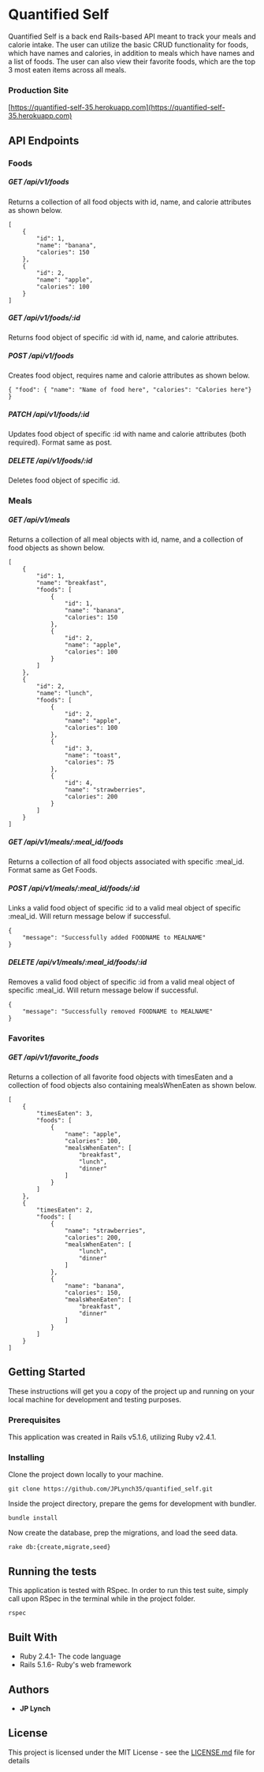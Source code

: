 # Quantified Self

Quantified Self is a back end Rails-based API meant to track your meals and calorie intake.  The user can utilize the basic CRUD functionality for foods, which have names and calories, in addition to meals which have names and a list of foods. The user can also view their favorite foods, which are the top 3 most eaten items across all meals.

### Production Site  
[https://quantified-self-35.herokuapp.com](https://quantified-self-35.herokuapp.com)

## API Endpoints
### Foods
##### GET /api/v1/foods
Returns a collection of all food objects with id, name, and calorie attributes as shown below.  
```
[
    {
        "id": 1,
        "name": "banana",
        "calories": 150
    },
    {
        "id": 2,
        "name": "apple",
        "calories": 100
    }
]
```
##### GET /api/v1/foods/:id
Returns food object of specific :id with id, name, and calorie attributes.  
##### POST /api/v1/foods
Creates food object, requires name and calorie attributes as shown below.  
```
{ "food": { "name": "Name of food here", "calories": "Calories here"} }
```
##### PATCH /api/v1/foods/:id
Updates food object of specific :id with name and calorie attributes (both required). Format same as post.
##### DELETE /api/v1/foods/:id
Deletes food object of specific :id.  
### Meals
##### GET /api/v1/meals
Returns a collection of all meal objects with id, name, and a collection of food objects as shown below.  
```
[
    {
        "id": 1,
        "name": "breakfast",
        "foods": [
            {
                "id": 1,
                "name": "banana",
                "calories": 150
            },
            {
                "id": 2,
                "name": "apple",
                "calories": 100
            }
        ]
    },
    {
        "id": 2,
        "name": "lunch",
        "foods": [
            {
                "id": 2,
                "name": "apple",
                "calories": 100
            },
            {
                "id": 3,
                "name": "toast",
                "calories": 75
            },
            {
                "id": 4,
                "name": "strawberries",
                "calories": 200
            }
        ]
    }
]
```
##### GET /api/v1/meals/:meal_id/foods
Returns a collection of all food objects associated with specific :meal_id.  Format same as Get Foods.
##### POST /api/v1/meals/:meal_id/foods/:id
Links a valid food object of specific :id to a valid meal object of specific :meal_id. Will return message below if successful.  
```
{
    "message": "Successfully added FOODNAME to MEALNAME"
}
```
##### DELETE /api/v1/meals/:meal_id/foods/:id
Removes a valid food object of specific :id from a valid meal object of specific :meal_id. Will return message below if successful.  
```
{
    "message": "Successfully removed FOODNAME to MEALNAME"
}
```
### Favorites
##### GET /api/v1/favorite_foods
Returns a collection of all favorite food objects with timesEaten and a collection of food objects also containing mealsWhenEaten as shown below.  
```
[
    {
        "timesEaten": 3,
        "foods": [
            {
                "name": "apple",
                "calories": 100,
                "mealsWhenEaten": [
                    "breakfast",
                    "lunch",
                    "dinner"
                ]
            }
        ]
    },
    {
        "timesEaten": 2,
        "foods": [
            {
                "name": "strawberries",
                "calories": 200,
                "mealsWhenEaten": [
                    "lunch",
                    "dinner"
                ]
            },
            {
                "name": "banana",
                "calories": 150,
                "mealsWhenEaten": [
                    "breakfast",
                    "dinner"
                ]
            }
        ]
    }
]
```

## Getting Started

These instructions will get you a copy of the project up and running on your local machine for development and testing purposes.

### Prerequisites

This application was created in Rails v5.1.6, utilizing Ruby v2.4.1. 

### Installing

Clone the project down locally to your machine.  
```
git clone https://github.com/JPLynch35/quantified_self.git
```  
Inside the project directory, prepare the gems for development with bundler.  
```
bundle install
``` 
Now create the database, prep the migrations, and load the seed data.
```
rake db:{create,migrate,seed}
``` 

## Running the tests

This application is tested with RSpec.  In order to run this test suite, simply call upon RSpec in the terminal while in the project folder.  
```
rspec
```

## Built With

* Ruby 2.4.1- The code language
* Rails 5.1.6- Ruby's web framework

## Authors

* **JP Lynch**

## License

This project is licensed under the MIT License - see the [LICENSE.md](LICENSE.md) file for details
